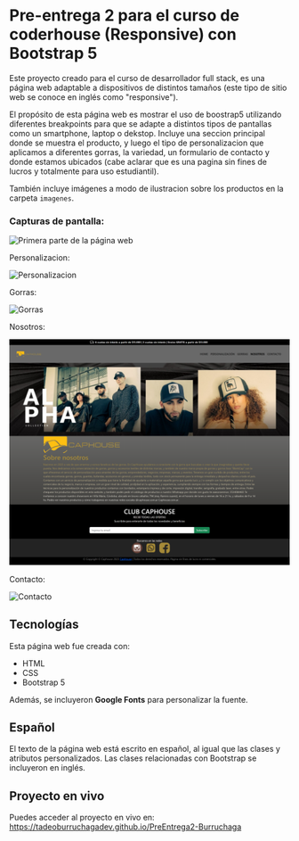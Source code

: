 # Pre-entrega 2 para el curso de coderhouse (Responsive) con Bootstrap 5

Este proyecto creado para el curso de desarrollador full stack, es una página web adaptable a dispositivos de distintos tamaños (este tipo de sitio web se conoce en inglés como "responsive").

El propósito de esta página web es mostrar el uso de boostrap5 utilizando diferentes breakpoints para que se adapte a distintos tipos de pantallas como un smartphone, laptop o dekstop. Incluye una seccion principal donde se muestra el producto, y luego el tipo de personalizacion que aplicamos a diferentes gorras, la variedad, un formulario de contacto y donde estamos ubicados (cabe aclarar que es una pagina sin fines de lucros y totalmente para uso estudiantil).

También incluye imágenes a modo de ilustracion sobre los productos en la carpeta `imagenes`.

### Capturas de pantalla:

![Primera parte de la página web](img/Chome.html.png)

Personalizacion:

![Personalizacion](img/Cpersonalizacion.html.png)

Gorras:

![Gorras](img/Cgorras.html.png)

Nosotros:

![Nosotros](img/Cnosotros.html.png)

Contacto:

![Contacto](img/Ccontacto.html.png)

## Tecnologías

Esta página web fue creada con:

- HTML
- CSS
- Bootstrap 5

Además, se incluyeron **Google Fonts** para personalizar la fuente.

## Español

El texto de la página web está escrito en español, al igual que las clases y atributos personalizados. Las clases relacionadas con Bootstrap se incluyeron en inglés.

## Proyecto en vivo

Puedes acceder al proyecto en vivo en: https://tadeoburruchagadev.github.io/PreEntrega2-Burruchaga
